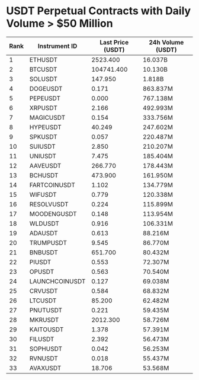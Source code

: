 # USDT Perpetual Contracts with Daily Volume > $50 Million

| Rank | Instrument ID | Last Price (USDT) | 24h Volume (USDT) |
|------|---------------|-------------------|-------------------|
| 1 | ETHUSDT | 2523.400 | 16.037B |
| 2 | BTCUSDT | 104741.400 | 10.130B |
| 3 | SOLUSDT | 147.950 | 1.818B |
| 4 | DOGEUSDT | 0.171 | 863.837M |
| 5 | PEPEUSDT | 0.000 | 767.138M |
| 6 | XRPUSDT | 2.166 | 492.993M |
| 7 | MAGICUSDT | 0.154 | 333.756M |
| 8 | HYPEUSDT | 40.249 | 247.602M |
| 9 | SPKUSDT | 0.057 | 220.487M |
| 10 | SUIUSDT | 2.850 | 210.207M |
| 11 | UNIUSDT | 7.475 | 185.404M |
| 12 | AAVEUSDT | 266.770 | 178.443M |
| 13 | BCHUSDT | 473.900 | 161.950M |
| 14 | FARTCOINUSDT | 1.102 | 134.779M |
| 15 | WIFUSDT | 0.779 | 120.338M |
| 16 | RESOLVUSDT | 0.224 | 115.899M |
| 17 | MOODENGUSDT | 0.148 | 113.954M |
| 18 | WLDUSDT | 0.916 | 106.331M |
| 19 | ADAUSDT | 0.613 | 88.216M |
| 20 | TRUMPUSDT | 9.545 | 86.770M |
| 21 | BNBUSDT | 651.700 | 80.432M |
| 22 | PIUSDT | 0.553 | 72.307M |
| 23 | OPUSDT | 0.563 | 70.540M |
| 24 | LAUNCHCOINUSDT | 0.127 | 69.038M |
| 25 | CRVUSDT | 0.584 | 68.832M |
| 26 | LTCUSDT | 85.200 | 62.482M |
| 27 | PNUTUSDT | 0.221 | 59.435M |
| 28 | MKRUSDT | 2012.300 | 58.726M |
| 29 | KAITOUSDT | 1.378 | 57.391M |
| 30 | FILUSDT | 2.392 | 56.473M |
| 31 | SOPHUSDT | 0.042 | 56.253M |
| 32 | RVNUSDT | 0.018 | 55.437M |
| 33 | AVAXUSDT | 18.706 | 53.568M |
